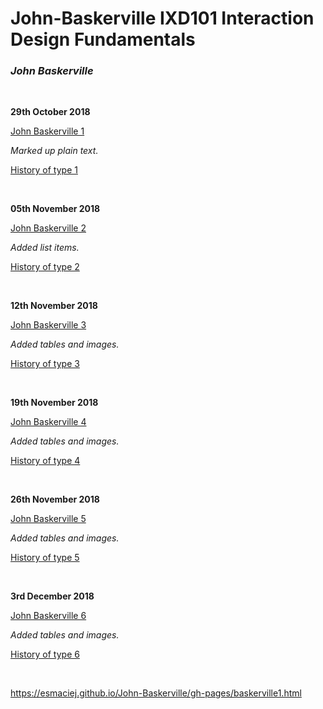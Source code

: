 <h1>John-Baskerville IXD101 Interaction Design Fundamentals</h1>
<p><i><h3>John Baskerville</i></h3></P>
<br>

<p><b>29th October 2018</b></p>
<p><a href="https://esmaciej.github.io/John-Baskerville/baskerville1.html">John Baskerville 1</a></p>
<p><i>Marked up plain text.</i></p>
<p><a href="https://esmaciej.github.io/John-Baskerville/history1.html">History of type 1</a></p>
<br>

<p><b>05th November 2018</b></p>
<p><a href="https://esmaciej.github.io/John-Baskerville/baskerville2.html">John Baskerville 2</a></p>
<p><i>Added list items.</i></p>
<p><a href="https://esmaciej.github.io/John-Baskerville/history2.html">History of type 2</a></p>
<br>

<p><b>12th November 2018</b></p>
<p><a href="https://esmaciej.github.io/John-Baskerville/baskerville3.html">John Baskerville 3</a></p>
<p><i>Added tables and images.</i>
<p><a href="https://esmaciej.github.io/John-Baskerville/history3.html">History of type 3</a></p>
<br>

<p><b>19th November 2018</b></p>
<p><a href="https://esmaciej.github.io/John-Baskerville/baskerville4.html">John Baskerville 4</a></p>
<p><i>Added tables and images.</i>
<p><a href="https://esmaciej.github.io/John-Baskerville/history4.html">History of type 4</a></p>
<br>

<p><b>26th November 2018</b></p>
<p><a href="https://esmaciej.github.io/John-Baskerville/baskerville5.html">John Baskerville 5</a></p>
<p><i>Added tables and images.</i>
<p><a href="https://esmaciej.github.io/John-Baskerville/history5.html">History of type 5</a></p>
<br>

<p><b>3rd December 2018</b></p>
<p><a href="https://esmaciej.github.io/John-Baskerville/baskerville6.html">John Baskerville 6</a></p>
<p><i>Added tables and images.</i>
<p><a href="https://esmaciej.github.io/John-Baskerville/history6.html">History of type 6</a></p>
<br>
  
  
  
  
  
  
  
  
  https://esmaciej.github.io/John-Baskerville/gh-pages/baskerville1.html
  
  
